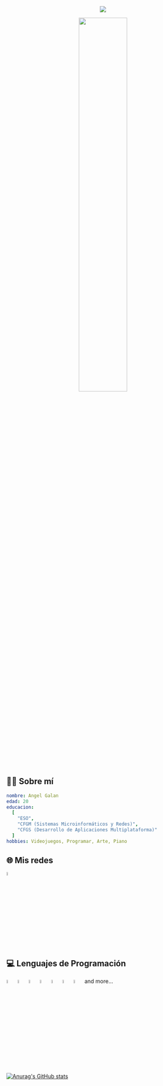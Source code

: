 <p align="center">
  <img src="https://capsule-render.vercel.app/api?text=Mi%20Perfil&animation=fadeIn&type=waving&color=gradient&height=100"/>
</p>

<div align="center">
  <img width="50%" src="https://i.redd.it/1d11s820dgm91.gif"/>
</div>

<h2>🧑‍💻 Sobre mí</h2>

```yaml
nombre: Angel Galan
edad: 20
educacion:
  [
    "ESO",
    "CFGM (Sistemas Microinformáticos y Redes)",
    "CFGS (Desarrollo de Aplicaciones Multiplataforma)"
  ]
hobbies: Videojuegos, Programar, Arte, Piano
```

<h2>🌐 Mis redes</h2>
<a href="https://www.linkedin.com/in/angel-galan-aixut-750a49293">
  <img width="5%" src="https://upload.wikimedia.org/wikipedia/commons/c/ca/LinkedIn_logo_initials.png"/>
</a>

<h2>💻 Lenguajes de Programación</h2> 
<div float="left">
  <img width="5%" src="https://cdn.jsdelivr.net/gh/devicons/devicon@latest/icons/javascript/javascript-original.svg"/>
  <img width="5%" src="https://cdn.jsdelivr.net/gh/devicons/devicon@latest/icons/java/java-original-wordmark.svg"/>
  <img width="5%" src="https://cdn.jsdelivr.net/gh/devicons/devicon@latest/icons/html5/html5-original-wordmark.svg"/>
  <img width="5%" src="https://cdn.jsdelivr.net/gh/devicons/devicon@latest/icons/css3/css3-original-wordmark.svg"/>
  <img width="5%" src="https://cdn.jsdelivr.net/gh/devicons/devicon@latest/icons/nodejs/nodejs-original-wordmark.svg"/>
  <img width="5%" src="https://cdn.jsdelivr.net/gh/devicons/devicon@latest/icons/sqldeveloper/sqldeveloper-original.svg"/>
  <img width="5%" src="https://cdn.jsdelivr.net/gh/devicons/devicon@latest/icons/dotnetcore/dotnetcore-original.svg"/>
  and more...
</div>

<br></br>
[![Anurag's GitHub stats](https://github-readme-stats.vercel.app/api?username=agalan14&show_icons=true&theme=transparent&locale=es)](https://github.com/anuraghazra/github-readme-stats)
